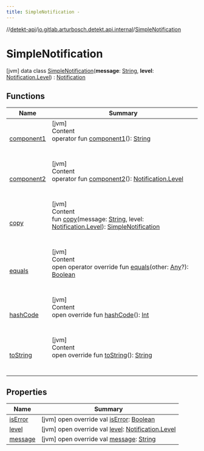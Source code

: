 ```yaml
---
title: SimpleNotification -
---
```

//[detekt-api](../../index.md)/[io.gitlab.arturbosch.detekt.api.internal](../index.md)/[SimpleNotification](index.md)



# SimpleNotification  
 [jvm] data class [SimpleNotification](index.md)(**message**: [String](https://kotlinlang.org/api/latest/jvm/stdlib/kotlin/-string/index.html), **level**: [Notification.Level](../../io.gitlab.arturbosch.detekt.api/-notification/-level/index.md)) : [Notification](../../io.gitlab.arturbosch.detekt.api/-notification/index.md)   


## Functions  
  
|  Name|  Summary| 
|---|---|
| [component1](component1.md)| [jvm]  <br>Content  <br>operator fun [component1](component1.md)(): [String](https://kotlinlang.org/api/latest/jvm/stdlib/kotlin/-string/index.html)  <br><br><br>
| [component2](component2.md)| [jvm]  <br>Content  <br>operator fun [component2](component2.md)(): [Notification.Level](../../io.gitlab.arturbosch.detekt.api/-notification/-level/index.md)  <br><br><br>
| [copy](copy.md)| [jvm]  <br>Content  <br>fun [copy](copy.md)(message: [String](https://kotlinlang.org/api/latest/jvm/stdlib/kotlin/-string/index.html), level: [Notification.Level](../../io.gitlab.arturbosch.detekt.api/-notification/-level/index.md)): [SimpleNotification](index.md)  <br><br><br>
| [equals](index.md#kotlin/Any/equals/#kotlin.Any?/PointingToDeclaration/)| [jvm]  <br>Content  <br>open operator override fun [equals](index.md#kotlin/Any/equals/#kotlin.Any?/PointingToDeclaration/)(other: [Any](https://kotlinlang.org/api/latest/jvm/stdlib/kotlin/-any/index.html)?): [Boolean](https://kotlinlang.org/api/latest/jvm/stdlib/kotlin/-boolean/index.html)  <br><br><br>
| [hashCode](index.md#kotlin/Any/hashCode/#/PointingToDeclaration/)| [jvm]  <br>Content  <br>open override fun [hashCode](index.md#kotlin/Any/hashCode/#/PointingToDeclaration/)(): [Int](https://kotlinlang.org/api/latest/jvm/stdlib/kotlin/-int/index.html)  <br><br><br>
| [toString](to-string.md)| [jvm]  <br>Content  <br>open override fun [toString](to-string.md)(): [String](https://kotlinlang.org/api/latest/jvm/stdlib/kotlin/-string/index.html)  <br><br><br>


## Properties  
  
|  Name|  Summary| 
|---|---|
| [isError](index.md#io.gitlab.arturbosch.detekt.api.internal/SimpleNotification/isError/#/PointingToDeclaration/)|  [jvm] open override val [isError](index.md#io.gitlab.arturbosch.detekt.api.internal/SimpleNotification/isError/#/PointingToDeclaration/): [Boolean](https://kotlinlang.org/api/latest/jvm/stdlib/kotlin/-boolean/index.html)   <br>
| [level](index.md#io.gitlab.arturbosch.detekt.api.internal/SimpleNotification/level/#/PointingToDeclaration/)|  [jvm] open override val [level](index.md#io.gitlab.arturbosch.detekt.api.internal/SimpleNotification/level/#/PointingToDeclaration/): [Notification.Level](../../io.gitlab.arturbosch.detekt.api/-notification/-level/index.md)   <br>
| [message](index.md#io.gitlab.arturbosch.detekt.api.internal/SimpleNotification/message/#/PointingToDeclaration/)|  [jvm] open override val [message](index.md#io.gitlab.arturbosch.detekt.api.internal/SimpleNotification/message/#/PointingToDeclaration/): [String](https://kotlinlang.org/api/latest/jvm/stdlib/kotlin/-string/index.html)   <br>

